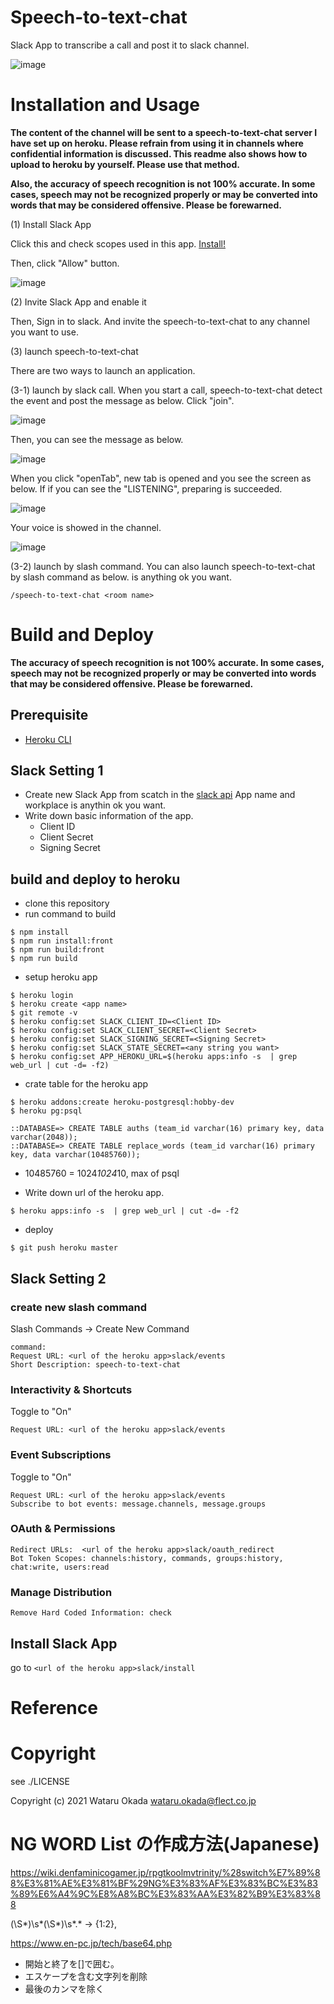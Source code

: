 # Speech-to-text-chat

Slack App to transcribe a call and post it to slack channel.

![image](https://user-images.githubusercontent.com/48346627/143660236-513d660f-d71d-4932-8ec3-714a601c0157.png)

# Installation and Usage

**The content of the channel will be sent to a speech-to-text-chat server I have set up on heroku. Please refrain from using it in channels where confidential information is discussed. This readme also shows how to upload to heroku by yourself. Please use that method.**

**Also, the accuracy of speech recognition is not 100% accurate. In some cases, speech may not be recognized properly or may be converted into words that may be considered offensive. Please be forewarned.**

(1) Install Slack App

Click this and check scopes used in this app.
[Install!](https://speech-to-text-chat.herokuapp.com/slack/install)

Then, click "Allow" button.

![image](https://user-images.githubusercontent.com/48346627/143661309-165c2190-23d7-41df-b5a6-931b46e0a2c8.png)

(2) Invite Slack App and enable it

Then, Sign in to slack. And invite the speech-to-text-chat to any channel you want to use.

(3) launch speech-to-text-chat

There are two ways to launch an application.

(3-1) launch by slack call.
When you start a call, speech-to-text-chat detect the event and post the message as below. Click "join".

![image](https://user-images.githubusercontent.com/48346627/143661589-2facc2d8-cbc7-47ed-8bc5-4c13e695e1e8.png)

Then, you can see the message as below.

![image](https://user-images.githubusercontent.com/48346627/143661617-8e3d1937-3786-44ff-8cce-d41e42ccd933.png)

When you click "openTab", new tab is opened and you see the screen as below. If if you can see the "LISTENING", preparing is succeeded.

![image](https://user-images.githubusercontent.com/48346627/143660092-67bd2444-68b8-4e78-a28a-5e9594fb52c9.png)

Your voice is showed in the channel.

![image](https://user-images.githubusercontent.com/48346627/143660236-513d660f-d71d-4932-8ec3-714a601c0157.png)

(3-2) launch by slash command.
You can also launch speech-to-text-chat by slash command as below. <room name> is anything ok you want.

```
/speech-to-text-chat <room name>
```

# Build and Deploy

**The accuracy of speech recognition is not 100% accurate. In some cases, speech may not be recognized properly or may be converted into words that may be considered offensive. Please be forewarned.**

## Prerequisite

-   [Heroku CLI](https://devcenter.heroku.com/articles/heroku-cli)

## Slack Setting 1

-   Create new Slack App from scatch in the [slack api](https://api.slack.com/)
    App name and workplace is anythin ok you want.
-   Write down basic information of the app.
    -   Client ID
    -   Client Secret
    -   Signing Secret

## build and deploy to heroku

-   clone this repository
-   run command to build

```
$ npm install
$ npm run install:front
$ npm run build:front
$ npm run build
```

-   setup heroku app

```
$ heroku login
$ heroku create <app name>
$ git remote -v
$ heroku config:set SLACK_CLIENT_ID=<Client ID>
$ heroku config:set SLACK_CLIENT_SECRET=<Client Secret>
$ heroku config:set SLACK_SIGNING_SECRET=<Signing Secret>
$ heroku config:set SLACK_STATE_SECRET=<any string you want>
$ heroku config:set APP_HEROKU_URL=$(heroku apps:info -s  | grep web_url | cut -d= -f2)
```

-   crate table for the heroku app

```
$ heroku addons:create heroku-postgresql:hobby-dev
$ heroku pg:psql

::DATABASE=> CREATE TABLE auths (team_id varchar(16) primary key, data varchar(2048));
::DATABASE=> CREATE TABLE replace_words (team_id varchar(16) primary key, data varchar(10485760));
```

-   10485760 = 1024*1024*10, max of psql

*   Write down url of the heroku app.

```
$ heroku apps:info -s  | grep web_url | cut -d= -f2
```

-   deploy

```
$ git push heroku master
```

## Slack Setting 2

### create new slash command

Slash Commands -> Create New Command

```
command:
Request URL: <url of the heroku app>slack/events
Short Description: speech-to-text-chat
```

### Interactivity & Shortcuts

Toggle to "On"

```
Request URL: <url of the heroku app>slack/events
```

### Event Subscriptions

Toggle to "On"

```
Request URL: <url of the heroku app>slack/events
Subscribe to bot events: message.channels, message.groups
```

### OAuth & Permissions

```
Redirect URLs:  <url of the heroku app>slack/oauth_redirect
Bot Token Scopes: channels:history, commands, groups:history, chat:write, users:read
```

### Manage Distribution

```
Remove Hard Coded Information: check
```

## Install Slack App

go to `<url of the heroku app>slack/install`

# Reference

# Copyright

see ./LICENSE

Copyright (c) 2021 Wataru Okada <wataru.okada@flect.co.jp>

# NG WORD List の作成方法(Japanese)

https://wiki.denfaminicogamer.jp/rpgtkoolmvtrinity/%28switch%E7%89%88%E3%81%AE%E3%81%BF%29NG%E3%83%AF%E3%83%BC%E3%83%89%E6%A4%9C%E8%A8%BC%E3%83%AA%E3%82%B9%E3%83%88

(\S*)\s*(\S*)\s*.\* -> {$1:$2},

https://www.en-pc.jp/tech/base64.php

-   開始と終了を[]で囲む。
-   エスケープを含む文字列を削除
-   最後のカンマを除く
